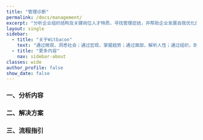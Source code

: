 ```yaml
---
title: "管理诊断"
permalink: /docs/management/
excerpt: "分析企业组织结构及关键岗位人才特质，寻找管理症结，并帮助企业发展自我优化的自组织能力，成就卓越企业。"
layout: single
sidebar:
  - title: "关于Witbacon"
    text: "通过微观，洞悉社会；通过宏观，掌握趋势；通过面部，解析人性；通过组织，剖析企业。我们用智慧阅读一切！"
  - title: "更多内容"
    nav: sidebar-about
classes: wide
author_profile: false
show_date: false
---
```


### 一、分析内容



### 二、解决方案



### 三、流程指引

